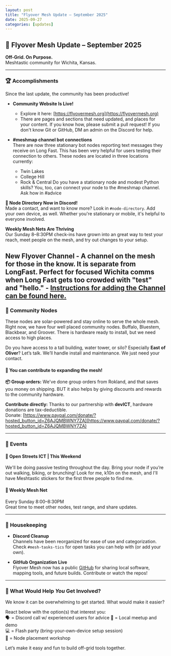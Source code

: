 ```yaml
---
layout: post
title: "Flyover Mesh Update – September 2025"
date: 2025-09-27
categories: [updates]
---
```


## 🚀 Flyover Mesh Update – September 2025

**Off-Grid. On Purpose.**  
Meshtastic community for Wichita, Kansas.

---
### 🏆 **Accomplishments**
Since the last update, the community has been productive! 

- **Community Website Is Live!** 
	- Explore it here: [https://flyovermesh.org](https://flyovermesh.org)
	- There are pages and sections that need updated, and places for your content. If you know how, please submit a pull request! If you don't know Git or GitHub, DM an admin on the Discord for help.
    

- **#meshmap channel bot connections**  
    There are now three stationary bot nodes reporting text messages they receive on Long Fast. This has been very helpful for users testing their connection to others. These nodes are located in three locations currently:
    * Twin Lakes
    * College Hill
    * Rock & Central
Do you have a stationary node and modest Python skills? You, too, can connect your node to the #meshmap channel. Ask how in #advice
        
 **📒 Node Directory Now in Discord!**  
    Made a contact, and want to know more? Look in `#node-directory`. Add your own device, as well. Whether you're stationary or mobile, it's helpful to everyone involved.
	
**Weekly Mesh Nets Are Thriving**  
    Our Sunday 8–8:30PM check-ins have grown into an great way to test your reach, meet people on the mesh, and try out changes to your setup.

**New Flyover Channel**
	- A channel on the mesh for those in the know. It is separate from LongFast. Perfect for focused Wichita comms when Long Fast gets too crowded with "test" and "hello."
	- [Instructions for adding the Channel can be found here.](https://flyovermesh.org/about/#join-the-meshtastic-channel)
---
### 🗼 Community Nodes 

These nodes are solar-powered and stay online to serve the whole mesh. Right now, we have four well placed community nodes. Buffalo, Bluestem, Blackbear, and Groover. There is hardware ready to install, but we need access to high places. 

Do you have access to a tall building, water tower, or silo? Especially **East of Oliver**? Let’s talk. We’ll handle install and maintenance. We just need your contact.

#### 🧾 You can contribute to expanding the mesh!

**📦 Group orders:** We've done group orders from Rokland, and that saves you money on shipping. BUT it also helps by giving discounts and rewards to the community hardware.

**Contribute directly:** Thanks to our partnership with **devICT**, hardware donations are tax-deductible.  
Donate: [https://www.paypal.com/donate/?hosted_button_id=Z6AJQMBWNY7ZA](https://www.paypal.com/donate/?hosted_button_id=Z6AJQMBWNY7ZA)

---

### 🎉 **Events**

#### 🛴 Open Streets ICT | This Weekend

We'll be doing passive testing throughout the day. Bring your node if you’re out walking, biking, or brunching!
Look for me, k10n on the mesh, and I'll have Meshtastic stickers for the first three people to find me.
#### 📡 Weekly Mesh Net

Every Sunday 8:00–8:30PM  
Great time to meet other nodes, test range, and share updates.

---

### 🧹 **Housekeeping**

- **Discord Cleanup**  
    Channels have been reorganized for ease of use and categorization. Check `#mesh-tasks-tics` for open tasks you can help with (or add your own).
    
- **GitHub Organization Live**  
    Flyover Mesh now has a public [GitHub](https://github.com/FlyoverMesh) for sharing local software, mapping tools, and future builds. Contribute or watch the repos!
    

---

### 💬 What Would Help _You_ Get Involved?

We know it can be overwhelming to get started. What would make it easier?

React below with the option(s) that interest you:  
🗣️ = Discord call w/ experienced users for advice
🤝 = Local meetup and demo  
💻 = Flash party (bring-your-own-device setup session)  
📍 = Node placement workshop  

Let’s make it easy and fun to build off-grid tools together.